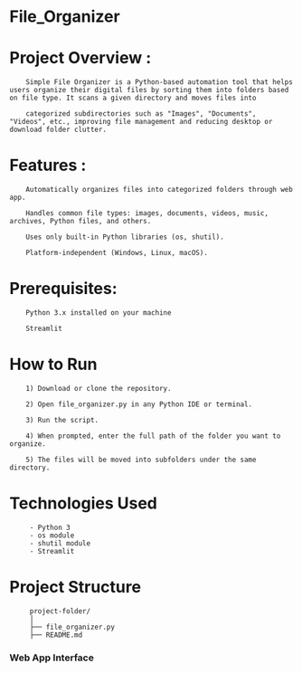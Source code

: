 # File_Organizer 
        


# Project Overview : 

        Simple File Organizer is a Python-based automation tool that helps users organize their digital files by sorting them into folders based on file type. It scans a given directory and moves files into 
		
        categorized subdirectories such as "Images", "Documents", "Videos", etc., improving file management and reducing desktop or download folder clutter.
#  Features :
        Automatically organizes files into categorized folders through web app.

        Handles common file types: images, documents, videos, music, archives, Python files, and others.

        Uses only built-in Python libraries (os, shutil).

        Platform-independent (Windows, Linux, macOS).
# Prerequisites:

        Python 3.x installed on your machine
		
        Streamlit 
# How to Run
        1) Download or clone the repository.

        2) Open file_organizer.py in any Python IDE or terminal.

        3) Run the script.

        4) When prompted, enter the full path of the folder you want to organize.

        5) The files will be moved into subfolders under the same directory.
# Technologies Used
         - Python 3
         - os module
         - shutil module
         - Streamlit

# Project Structure
         project-folder/
         │
         ├── file_organizer.py
         ├── README.md
	 
### Web App Interface

       
